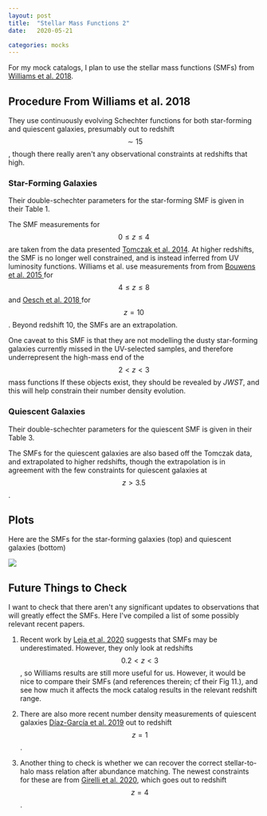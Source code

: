 ```yaml
---
layout: post
title:  "Stellar Mass Functions 2"
date:   2020-05-21

categories: mocks
---
```



For my mock catalogs, I plan to use the stellar mass functions (SMFs) from <a href="https://ui.adsabs.harvard.edu/abs/2018ApJS..236...33W/abstract"> Williams et al. 2018</a>.


## Procedure From Williams et al. 2018

They use continuously evolving Schechter functions for both star-forming and quiescent galaxies, presumably out to redshift $$\sim 15$$, though there really aren't any observational constraints at redshifts that high.

### Star-Forming Galaxies

Their double-schechter parameters for the star-forming SMF is given in their Table 1.

The SMF measurements for $$0 \le z \le 4$$ are taken from the data presented <a href="https://ui.adsabs.harvard.edu/abs/2014ApJ...783...85T"> Tomczak et al. 2014</a>. At higher redshifts, the SMF is no longer well constrained, and is instead inferred from UV luminosity functions. Williams et al. use measurements from from <a href="https://ui.adsabs.harvard.edu/abs/2015ApJ...803...34B/abstract">Bouwens et al. 2015 </a> for $$4 \leq z \leq 8$$ and  <a href="https://ui.adsabs.harvard.edu/abs/2018ApJ...855..105O/abstract">Oesch et al. 2018 </a> for $$z=10$$. Beyond redshift 10, the SMFs are an extrapolation.

One caveat to this SMF is that they are not modelling the dusty star-forming galaxies currently missed in the UV-selected samples, and therefore underrepresent the high-mass end of the $$2<z<3$$ mass functions If these objects exist, they should be revealed by *JWST*, and this will help constrain their number density evolution.



### Quiescent Galaxies

Their double-schechter parameters for the quiescent SMF is given in their Table 3.

The SMFs for the quiescent galaxies are also based off the Tomczak data, and extrapolated to higher redshifts, though the extrapolation is in agreement with the few constraints for quiescent galaxies at $$z>3.5$$.


## Plots

Here are the SMFs for the star-forming galaxies (top) and quiescent galaxies (bottom)

<img src="{{ site.baseurl }}/assets/plots/20200521_SMF_Williams.png">


## Future Things to Check

I want to check that there aren't any significant updates to observations that will greatly effect the SMFs. Here I've compiled a list of some possibly relevant recent papers.

1) Recent work by <a href="https://ui.adsabs.harvard.edu/abs/2020ApJ...893..111L/abstract">Leja et al. 2020</a> suggests that SMFs may be underestimated. However, they only look at redshifts $$0.2<z<3$$, so Williams results are still more useful for us. However, it would be nice to compare their SMFs (and references therein; cf their Fig 11.), and see how much it affects the mock catalog results in the relevant redshift range.

2) There are also more recent number density measurements of quiescent galaxies <a href="https://ui.adsabs.harvard.edu/abs/2019A%26A...631A.157D/abstract">Díaz-García et al. 2019</a> out to redshift $$z=1$$.

3) Another thing to check is whether we can recover the correct stellar-to-halo mass relation after abundance matching. The newest constraints for these are from <a href="https://ui.adsabs.harvard.edu/abs/2020A%26A...634A.135G/abstract">Girelli et al. 2020</a>, which goes out to redshift $$z=4$$.
